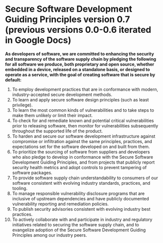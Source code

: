 # Secure Software Development Guiding Principles version 0.7 (previous versions 0.0-0.6 iterated in Google Docs)

**As developers of software, we are committed to enhancing the security and transparency of the software supply chain by pledging the following for all software we produce, both proprietary and open source, whether embedded in a device, released on a standalone basis, or designed to operate as a service, with the goal of creating software that is secure by default:**

1. To employ development practices that are in conformance with modern, industry-accepted secure development methods.
2. To learn and apply secure software design principles (such as least privilege).
3. To learn the most common kinds of vulnerabilities and to take steps to make them unlikely or limit their impact.
4. To check for and remediate known and potential critical vulnerabilities prior to releasing software, then monitor for vulnerabilities subsequently throughout the supported life of the product.
5. To harden and secure our software development infrastructure against compromise or infiltration against the same principles, practices, and expectations set for the software developed on and built from them.
6. To prioritize the sourcing of software from suppliers and developers who also pledge to develop in conformance with the Secure Software Development Guiding Principles, and from projects that publicly report security health metrics and adopt controls to prevent tampering of software packages.
7. To provide software supply chain understandability to consumers of our software consistent with evolving industry standards, practices, and tooling.
8. To manage responsible vulnerability disclosure programs that are inclusive of upstream dependencies and have publicly documented vulnerability reporting and remediation policies.
9. To publish security advisories consistent with evolving industry best practices.
10. To actively collaborate with and participate in industry and regulatory initiatives related to securing the software supply chain, and to evangelize adoption of the Secure Software Development Guiding Principles among our industry peers.
